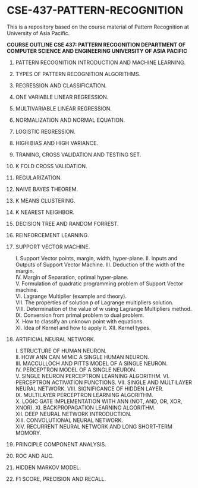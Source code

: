 # CSE-437-PATTERN-RECOGNITION
This is a repository based on the course material of Pattern Recognition at University of Asia Pacific.

**COURSE OUTLINE
CSE 437: PATTERN RECOGNITION
DEPARTMENT OF COMPUTER SCIENCE AND ENGINEERING
UNIVERSITY OF ASIA PACIFIC**

1.	PATTERN RECOGNITION INTRODUCTION AND MACHINE LEARNING.
2.	TYPES OF PATTERN RECOGNITION ALGORITHMS.
3.	REGRESSION AND CLASSIFICATION.
4.	ONE VARIABLE LINEAR REGRESSION.
5.	MULTIVARIABLE LINEAR REGRESSION.
6.	NORMALIZATION AND NORMAL EQUATION.
7.	LOGISTIC REGRESSION.
8.	HIGH BIAS AND HIGH VARIANCE.
9.	TRANING, CROSS VALIDATION AND TESTING SET.
10.	K FOLD CROSS VALIDATION.
11.	REGULARIZATION.
12.	NAIVE BAYES THEOREM.
13.	K MEANS CLUSTERING.
14.	K NEAREST NEIGHBOR.
15.	DECISION TREE AND RANDOM FORREST.
16.	REINFORCEMENT LEARNING.
17.	SUPPORT VECTOR MACHINE.

      I.	Support Vector points, margin, width, hyper-plane.
      II.	Inputs and Outputs of Support Vector Machine. 
      III.	Deduction of the width of the margin.  
      IV.	Margin of Separation, optimal hyper-plane.  
      V.	Formulation of quadratic programming problem of Support Vector machine.  
      VI.	Lagrange Multiplier (example and theory).  
      VII.	The properties of solution p of Lagrange multipliers solution.  
      VIII.	Determination of the value of w using Lagrange Multipliers method.  
      IX.	Conversion from primal problem to dual problem.  
      X.	How to classify an unknown point with equations.  
      XI.	Idea of Kernel and how to apply it. 
      XII.	Kernel types.
  
18.	ARTIFICIAL NEURAL NETWORK.

      I.	STRUCTURE OF HUMAN NEURON.  
      II.	HOW ANN CAN MIMIC A SINGLE HUMAN NEURON.  
      III.	MACCULLOCH AND PITTS MODEL OF A SINGLE NEURON.  
      IV.	PERCEPTRON MODEL OF A SINGLE NEURON.  
      V.	SINGLE NEURON PERCEPTRON LEARNING ALGORITHM. 
      VI.	PERCEPTRON ACTIVATION FUNCTIONS. 
      VII.	SINGLE AND MULTILAYER NEURAL NETWORK.
      VIII.	SIGNIFICANCE OF HIDDEN LAYER.  
      IX.	MULTILAYER PERCEPTRON LEARNING ALGORITHM.  
      X.	LOGIC GATE IMPLEMENTATION WITH ANN (NOT, AND, OR, XOR, XNOR). 
      XI.	BACKPROPAGATION LEARNING ALGORITHM.  
      XII.	DEEP NEURAL NETWORK INTRODUCTION.  
      XIII.	CONVOLUTIONAL NEURAL NETWORK.  
      XIV.	RECURRENT NEURAL NETWORK AND LONG SHORT-TERM MOMORY.
  
19.	PRINCIPLE COMPONENT ANALYSIS.
20.	ROC AND AUC.
21.	HIDDEN MARKOV MODEL.
22.	F1 SCORE, PRECISION AND RECALL.
